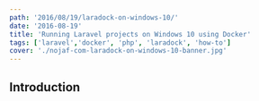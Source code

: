 ```yaml
---
path: '2016/08/19/laradock-on-windows-10/'
date: '2016-08-19'
title: 'Running Laravel projects on Windows 10 using Docker'
tags: ['laravel','docker', 'php', 'laradock', 'how-to']
cover: './nojaf-com-laradock-on-windows-10-banner.jpg'
---
```


## Introduction